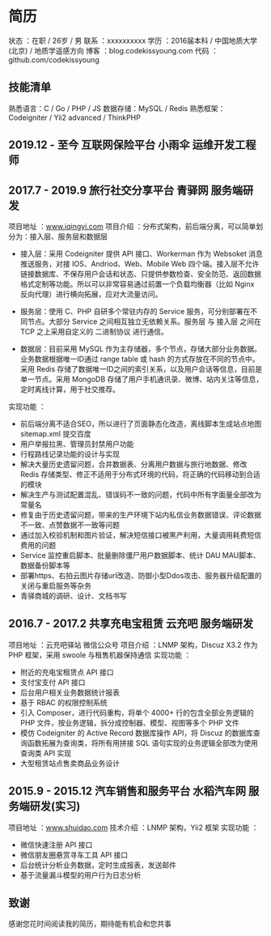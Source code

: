 # 简历

状态 ：在职 / 26岁 / 男
联系 ：xxxxxxxxxx
学历 ：2016届本科 / 中国地质大学(北京) / 地质学遥感方向
博客 ：blog.codekissyoung.com
代码 ：github.com/codekissyoung

## 技能清单

熟悉语言：C / Go / PHP / JS
数据存储：MySQL / Redis
熟悉框架：Codeigniter / Yii2 advanced / ThinkPHP

## 2019.12 - 至今 互联网保险平台 小雨伞 运维开发工程师

## 2017.7 - 2019.9 旅行社交分享平台 青驿网 服务端研发

项目地址 ：www.iqingyi.com
项目介绍 ：分布式架构，前后端分离，可以简单划分为：接入层、服务层和数据层

- 接入层：采用 Codeigniter 提供 API 接口、Workerman 作为 Websoket 消息推送服务，对接 IOS、Andriod、Web、Mobile Web 四个端。接入层不允许链接数据库、不保存用户会话和状态、只提供参数检查、安全防范、返回数据格式定制等功能。所以可以非常容易通过前置一个负载均衡器（比如 Nginx 反向代理）进行横向拓展，应对大流量访问。

- 服务层：使用 C、PHP 自研多个常驻内存的 Service 服务，可分别部署在不同节点。大部分 Service 之间相互独立无依赖关系。服务层 与 接入层 之间在 TCP 之上采用自定义的 二进制协议 进行通信。

- 数据层：目前采用 MySQL 作为主存储器，多个节点，存储大部分业务数据。业务数据根据唯一ID通过 range table 或 hash 的方式存放在不同的节点中。采用 Redis 存储了数据唯一ID之间的索引关系，以及用户会话等信息，目前是单一节点。采用 MongoDB 存储了用户手机通讯录、微博、站内关注等信息，定时离线计算，用于社交推荐。

实现功能 ：

- 前后端分离不适合SEO，所以进行了页面静态化改造，离线脚本生成站点地图 sitemap.xml 提交百度
- 用户举报拉黑、管理员封禁用户功能
- 行程路线记录功能的设计与实现
- 解决大量历史遗留问题，合并数据表、分离用户数据与旅行地数据、修改 Redis 存储类型、修正不适用于分布式环境的代码，将正确的代码移动到合适的模块
- 解决生产与测试配置混乱、错误码不一致的问题，代码中所有字面量全部改为常量名
- 修复由于历史遗留问题，带来的生产环境下站内私信业务数据错误、评论数据不一致、点赞数据不一致等问题
- 通过加入校验机制和图片验证，解决短信接口被黑产利用，大量调用耗费短信费用的问题
- Service 监控重启脚本、批量删除僵尸用户数据脚本、统计 DAU MAU脚本、数据备份脚本等
- 部署https、右拍云图片存储url改造、防御小型Ddos攻击、服务器升级配置的关闭与重启服务等杂务
- 青驿商城的调研、设计、文档书写

## 2016.7 - 2017.2 共享充电宝租赁 云充吧 服务端研发

项目地址 ：云充吧驿站 微信公众号
项目介绍 ：LNMP 架构，Discuz X3.2 作为 PHP 框架，采用 swoole 与租售机器保持通信
实现功能 ：

- 附近的充电宝租赁点 API 接口
- 支付宝支付 API 接口
- 后台用户相关业务数据统计报表
- 基于 RBAC 的权限控制系统
- 引入 Composer，进行代码重构，将单个 4000+ 行的包含全部业务逻辑的 PHP 文件，按业务逻辑，拆分成控制器、模型、视图等多个 PHP 文件
- 模仿 Codeigniter 的 Active Record 数据库操作 API，将 Discuz 的数据库查询函数拓展为查询类，将所有用拼接 SQL 语句实现的业务逻辑全部改为使用查询类 API 实现
- 大型租赁站点售卖商品业务设计

## 2015.9 - 2015.12 汽车销售和服务平台 水稻汽车网 服务端研发(实习)

项目地址 ：www.shuidao.com
技术介绍 ：LNMP 架构，Yii2 框架
实现功能 ：

- 微信快速注册 API 接口
- 微信朋友圈悬赏寻车工具 API 接口
- 后台统计分析业务数据，定时生成报表，发送邮件
- 基于流量漏斗模型的用户行为日志分析

## 致谢

感谢您花时间阅读我的简历，期待能有机会和您共事
